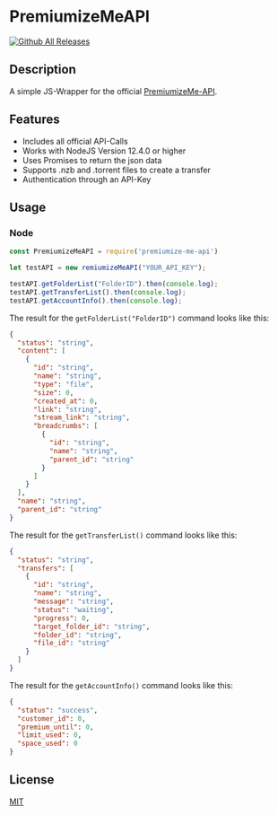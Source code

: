 # PremiumizeMeAPI

<!---[![NPM Version](https://badge.fury.io/js/premiumize-me-api.svg)](//npmjs.com/package/premiumize-me-api)--->
[![Github All Releases](https://img.shields.io/github/downloads/CooliMC/PremiumizeMeAPI/total.svg)]()

## Description

A simple JS-Wrapper for the official [PremiumizeMe-API](https://app.swaggerhub.com/apis-docs/premiumize.me/api/1.4).

## Features

- Includes all official API-Calls
- Works with NodeJS Version 12.4.0 or higher
- Uses Promises to return the json data
- Supports .nzb and .torrent files to create a transfer
- Authentication through an API-Key

<!--- ## Install --->

<!--- ``` --->
<!--- npm install magnet-link --->
<!--- ``` --->

## Usage

### Node

```js
const PremiumizeMeAPI = require('premiumize-me-api')

let testAPI = new remiumizeMeAPI("YOUR_API_KEY");

testAPI.getFolderList("FolderID").then(console.log);
testAPI.getTransferList().then(console.log);
testAPI.getAccountInfo().then(console.log);
```
The result for the ``` getFolderList("FolderID") ``` command looks like this:

```json
{
  "status": "string",
  "content": [
    {
      "id": "string",
      "name": "string",
      "type": "file",
      "size": 0,
      "created_at": 0,
      "link": "string",
      "stream_link": "string",
      "breadcrumbs": [
        {
          "id": "string",
          "name": "string",
          "parent_id": "string"
        }
      ]
    }
  ],
  "name": "string",
  "parent_id": "string"
}
```

The result for the ``` getTransferList() ``` command looks like this:

```json
{
  "status": "string",
  "transfers": [
    {
      "id": "string",
      "name": "string",
      "message": "string",
      "status": "waiting",
      "progress": 0,
      "target_folder_id": "string",
      "folder_id": "string",
      "file_id": "string"
    }
  ]
}
```

The result for the ``` getAccountInfo() ``` command looks like this:

```json
{
  "status": "success",
  "customer_id": 0,
  "premium_until": 0,
  "limit_used": 0,
  "space_used": 0
}
```

## License

[MIT](LICENSE.md)
